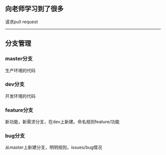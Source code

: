 ## 向老师学习到了很多
请求pull request

---


## 分支管理
### master分支
生产环境的代码
### dev分支
开发环境的代码
### feature分支
新功能，新需求分支，在dev上新建。命名规则feature/功能
### bug分支
从master上新建分支，明明规则，issues/bug情况